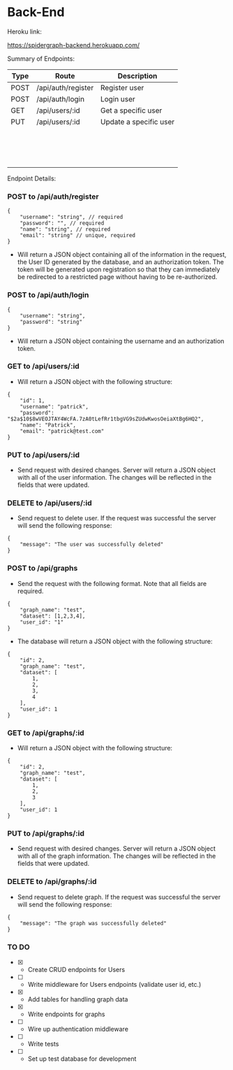 # Back-End

Heroku link:

https://spidergraph-backend.herokuapp.com/

Summary of Endpoints:

| Type | Route  | Description   |
|---|---|---|
| POST  | /api/auth/register   | Register user  |
| POST  | /api/auth/login  | Login user  |
| GET  | /api/users/:id  | Get a specific user  |
| PUT   | /api/users/:id  | Update a specific user  |
|   |   |   |
|   |   |   |
|   |   |   |
|   |   |   |
|   |   |   |
|   |   |   |
|   |   |   |
|   |   |   |
|   |   |   |
|   |   |   |
|   |   |   |
|   |   |   |
|   |   |   |
|   |   |   |
|   |   |   |

Endpoint Details:

### POST to /api/auth/register

```
{
    "username": "string", // required
    "password": "", // required
    "name": "string", // required
    "email": "string" // unique, required
}
```
- Will return a JSON object containing all of the information in the request, the User ID generated by the database, and an authorization token. The token will be generated upon registration so that they can immediately be redirected to a restricted page without having to be re-authorized.

### POST to /api/auth/login

```
{
	"username": "string",
	"password": "string"
}
```
- Will return a JSON object containing the username and an authorization token.

### GET to /api/users/:id

- Will return a JSON object with the following structure:

```
{
    "id": 1,
    "username": "patrick",
    "password": "$2a$10$8wVEOJTAY4WcFA.7zA0tLefRr1tbgVG9sZUdwKwosOeiaXtBg6HQ2",
    "name": "Patrick",
    "email": "patrick@test.com"
}
```

### PUT to /api/users/:id

- Send request with desired changes. Server will return a JSON object with all of the user information. The changes will be reflected in the fields that were updated.

### DELETE to /api/users/:id

- Send request to delete user. If the request was successful the server will send the following response:

```
{
    "message": "The user was successfully deleted"
}
```
### POST to /api/graphs

- Send the request with the following format. Note that all fields are required.

```
{
	"graph_name": "test",
	"dataset": [1,2,3,4],
	"user_id": "1"
}
```

- The database will return a JSON object with the following structure:

```
{
    "id": 2,
    "graph_name": "test",
    "dataset": [
        1,
        2,
        3,
        4
    ],
    "user_id": 1
}
```

### GET to /api/graphs/:id

- Will return a JSON object with the following structure:

```
{
    "id": 2,
    "graph_name": "test",
    "dataset": [
        1,
        2,
        3
    ],
    "user_id": 1
}
```

### PUT to /api/graphs/:id

- Send request with desired changes. Server will return a JSON object with all of the graph information. The changes will be reflected in the fields that were updated.

### DELETE to /api/graphs/:id

- Send request to delete graph. If the request was successful the server will send the following response:

```
{
    "message": "The graph was successfully deleted"
}
```

### TO DO

- [x] - Create CRUD endpoints for Users
- [ ] - Write middleware for Users endpoints (validate user id, etc.)
- [x] - Add tables for handling graph data
- [x] - Write endpoints for graphs
- [ ] - Wire up authentication middleware
- [ ] - Write tests
- [ ] - Set up test database for development